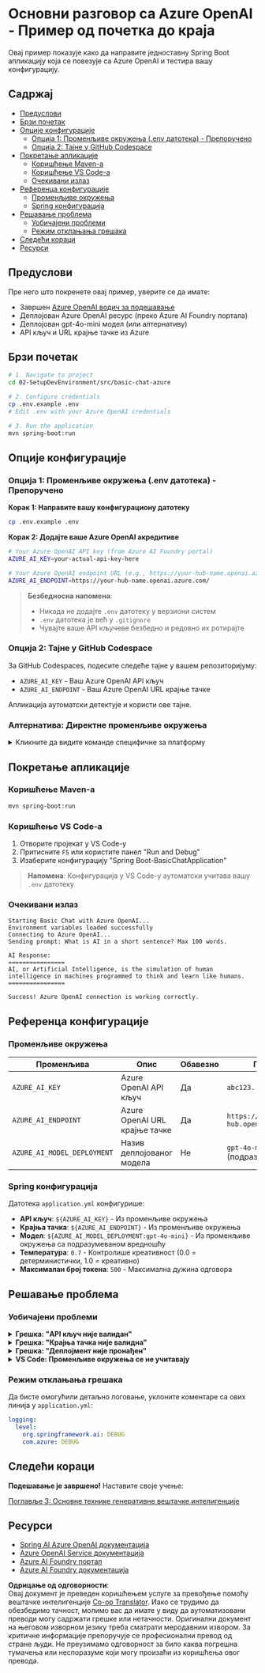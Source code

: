 <!--
CO_OP_TRANSLATOR_METADATA:
{
  "original_hash": "2289320a74aeca1eb844cd7d3a7a9e12",
  "translation_date": "2025-07-21T21:10:51+00:00",
  "source_file": "02-SetupDevEnvironment/src/basic-chat-azure/README.md",
  "language_code": "sr"
}
-->
# Основни разговор са Azure OpenAI - Пример од почетка до краја

Овај пример показује како да направите једноставну Spring Boot апликацију која се повезује са Azure OpenAI и тестира вашу конфигурацију.

## Садржај

- [Предуслови](../../../../../02-SetupDevEnvironment/src/basic-chat-azure)
- [Брзи почетак](../../../../../02-SetupDevEnvironment/src/basic-chat-azure)
- [Опције конфигурације](../../../../../02-SetupDevEnvironment/src/basic-chat-azure)
  - [Опција 1: Променљиве окружења (.env датотека) - Препоручено](../../../../../02-SetupDevEnvironment/src/basic-chat-azure)
  - [Опција 2: Тајне у GitHub Codespace](../../../../../02-SetupDevEnvironment/src/basic-chat-azure)
- [Покретање апликације](../../../../../02-SetupDevEnvironment/src/basic-chat-azure)
  - [Коришћење Maven-а](../../../../../02-SetupDevEnvironment/src/basic-chat-azure)
  - [Коришћење VS Code-а](../../../../../02-SetupDevEnvironment/src/basic-chat-azure)
  - [Очекивани излаз](../../../../../02-SetupDevEnvironment/src/basic-chat-azure)
- [Референца конфигурације](../../../../../02-SetupDevEnvironment/src/basic-chat-azure)
  - [Променљиве окружења](../../../../../02-SetupDevEnvironment/src/basic-chat-azure)
  - [Spring конфигурација](../../../../../02-SetupDevEnvironment/src/basic-chat-azure)
- [Решавање проблема](../../../../../02-SetupDevEnvironment/src/basic-chat-azure)
  - [Уобичајени проблеми](../../../../../02-SetupDevEnvironment/src/basic-chat-azure)
  - [Режим отклањања грешака](../../../../../02-SetupDevEnvironment/src/basic-chat-azure)
- [Следећи кораци](../../../../../02-SetupDevEnvironment/src/basic-chat-azure)
- [Ресурси](../../../../../02-SetupDevEnvironment/src/basic-chat-azure)

## Предуслови

Пре него што покренете овај пример, уверите се да имате:

- Завршен [Azure OpenAI водич за подешавање](../../getting-started-azure-openai.md)  
- Деплојован Azure OpenAI ресурс (преко Azure AI Foundry портала)  
- Деплојован gpt-4o-mini модел (или алтернативу)  
- API кључ и URL крајње тачке из Azure  

## Брзи почетак

```bash
# 1. Navigate to project
cd 02-SetupDevEnvironment/src/basic-chat-azure

# 2. Configure credentials
cp .env.example .env
# Edit .env with your Azure OpenAI credentials

# 3. Run the application
mvn spring-boot:run
```

## Опције конфигурације

### Опција 1: Променљиве окружења (.env датотека) - Препоручено

**Корак 1: Направите вашу конфигурациону датотеку**
```bash
cp .env.example .env
```

**Корак 2: Додајте ваше Azure OpenAI акредитиве**
```bash
# Your Azure OpenAI API key (from Azure AI Foundry portal)
AZURE_AI_KEY=your-actual-api-key-here

# Your Azure OpenAI endpoint URL (e.g., https://your-hub-name.openai.azure.com/)
AZURE_AI_ENDPOINT=https://your-hub-name.openai.azure.com/
```

> **Безбедносна напомена**: 
> - Никада не додајте `.env` датотеку у верзиони систем
> - `.env` датотека је већ у `.gitignore`
> - Чувајте ваше API кључеве безбедно и редовно их ротирајте

### Опција 2: Тајне у GitHub Codespace

За GitHub Codespaces, подесите следеће тајне у вашем репозиторијуму:
- `AZURE_AI_KEY` - Ваш Azure OpenAI API кључ
- `AZURE_AI_ENDPOINT` - Ваш Azure OpenAI URL крајње тачке

Апликација аутоматски детектује и користи ове тајне.

### Алтернатива: Директне променљиве окружења

<details>
<summary>Кликните да видите команде специфичне за платформу</summary>

**Linux/macOS (bash/zsh):**
```bash
export AZURE_AI_KEY=your-actual-api-key-here
export AZURE_AI_ENDPOINT=https://your-hub-name.openai.azure.com/
```

**Windows (Command Prompt):**
```cmd
set AZURE_AI_KEY=your-actual-api-key-here
set AZURE_AI_ENDPOINT=https://your-hub-name.openai.azure.com/
```

**Windows (PowerShell):**
```powershell
$env:AZURE_AI_KEY="your-actual-api-key-here"
$env:AZURE_AI_ENDPOINT="https://your-hub-name.openai.azure.com/"
```
</details>

## Покретање апликације

### Коришћење Maven-а

```bash
mvn spring-boot:run
```

### Коришћење VS Code-а

1. Отворите пројекат у VS Code-у
2. Притисните `F5` или користите панел "Run and Debug"
3. Изаберите конфигурацију "Spring Boot-BasicChatApplication"

> **Напомена**: Конфигурација у VS Code-у аутоматски учитава вашу `.env` датотеку

### Очекивани излаз

```
Starting Basic Chat with Azure OpenAI...
Environment variables loaded successfully
Connecting to Azure OpenAI...
Sending prompt: What is AI in a short sentence? Max 100 words.

AI Response:
================
AI, or Artificial Intelligence, is the simulation of human intelligence in machines programmed to think and learn like humans.
================

Success! Azure OpenAI connection is working correctly.
```

## Референца конфигурације

### Променљиве окружења

| Променљива | Опис | Обавезно | Пример |
|------------|-------|----------|--------|
| `AZURE_AI_KEY` | Azure OpenAI API кључ | Да | `abc123...` |
| `AZURE_AI_ENDPOINT` | Azure OpenAI URL крајње тачке | Да | `https://my-hub.openai.azure.com/` |
| `AZURE_AI_MODEL_DEPLOYMENT` | Назив деплојованог модела | Не | `gpt-4o-mini` (подразумевано) |

### Spring конфигурација

Датотека `application.yml` конфигурише:
- **API кључ**: `${AZURE_AI_KEY}` - Из променљиве окружења
- **Крајња тачка**: `${AZURE_AI_ENDPOINT}` - Из променљиве окружења  
- **Модел**: `${AZURE_AI_MODEL_DEPLOYMENT:gpt-4o-mini}` - Из променљиве окружења са подразумеваном вредношћу
- **Температура**: `0.7` - Контролише креативност (0.0 = детерминистички, 1.0 = креативно)
- **Максималан број токена**: `500` - Максимална дужина одговора

## Решавање проблема

### Уобичајени проблеми

<details>
<summary><strong>Грешка: "API кључ није валидан"</strong></summary>

- Проверите да ли је ваш `AZURE_AI_KEY` правилно подешен у вашој `.env` датотеци
- Уверите се да је API кључ тачно копиран из Azure AI Foundry портала
- Проверите да нема додатних размака или наводника око кључа
</details>

<details>
<summary><strong>Грешка: "Крајња тачка није валидна"</strong></summary>

- Уверите се да ваш `AZURE_AI_ENDPOINT` укључује пун URL (нпр. `https://your-hub-name.openai.azure.com/`)
- Проверите конзистентност са косом цртом на крају
- Уверите се да крајња тачка одговара вашем Azure региону деплоја
</details>

<details>
<summary><strong>Грешка: "Деплојмент није пронађен"</strong></summary>

- Проверите да ли назив вашег модела деплоја тачно одговара ономе што је деплојовано у Azure
- Уверите се да је модел успешно деплојован и активан
- Покушајте да користите подразумевани назив деплоја: `gpt-4o-mini`
</details>

<details>
<summary><strong>VS Code: Променљиве окружења се не учитавају</strong></summary>

- Уверите се да је ваша `.env` датотека у корену пројекта (на истом нивоу као `pom.xml`)
- Покушајте да покренете `mvn spring-boot:run` у интегрисаном терминалу VS Code-а
- Проверите да ли је VS Code Java екстензија правилно инсталирана
- Уверите се да конфигурација покретања има `"envFile": "${workspaceFolder}/.env"`
</details>

### Режим отклањања грешака

Да бисте омогућили детаљно логовање, уклоните коментаре са ових линија у `application.yml`:

```yaml
logging:
  level:
    org.springframework.ai: DEBUG
    com.azure: DEBUG
```

## Следећи кораци

**Подешавање је завршено!** Наставите своје учење:

[Поглавље 3: Основне технике генеративне вештачке интелигенције](../../../03-CoreGenerativeAITechniques/README.md)

## Ресурси

- [Spring AI Azure OpenAI документација](https://docs.spring.io/spring-ai/reference/api/clients/azure-openai-chat.html)
- [Azure OpenAI Service документација](https://learn.microsoft.com/azure/ai-services/openai/)
- [Azure AI Foundry портал](https://ai.azure.com/)
- [Azure AI Foundry документација](https://learn.microsoft.com/azure/ai-foundry/how-to/create-projects?tabs=ai-foundry&pivots=hub-project)

**Одрицање од одговорности**:  
Овај документ је преведен коришћењем услуге за превођење помоћу вештачке интелигенције [Co-op Translator](https://github.com/Azure/co-op-translator). Иако се трудимо да обезбедимо тачност, молимо вас да имате у виду да аутоматизовани преводи могу садржати грешке или нетачности. Оригинални документ на његовом изворном језику треба сматрати меродавним извором. За критичне информације препоручује се професионални превод од стране људи. Не преузимамо одговорност за било каква погрешна тумачења или неспоразуме који могу произаћи из коришћења овог превода.